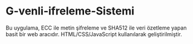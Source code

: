 # G-venli-ifreleme-Sistemi
Bu uygulama, ECC ile metin şifreleme ve SHA512 ile veri özetleme yapan basit bir web aracıdır. HTML/CSS/JavaScript kullanılarak geliştirilmiştir.
